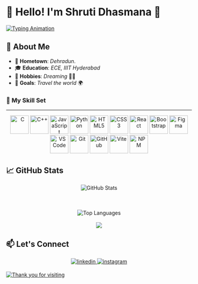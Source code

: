 # 👋 Hello! I'm Shruti Dhasmana 🚀

[![Typing Animation](https://readme-typing-svg.demolab.com?font=Orbitron&weight=800&pause=500&color=00FF41&width=700&height=90&lines=Frontend+Developer+%F0%9F%91%A8%E2%80%8D%F0%9F%92%BB;Algorithm+Enthusiast+%F0%9F%92%AA;UI%2FUX+Designer+%F0%9F%96%A8%EF%B8%8F;ECE+Student+%40+IIIT+Hyderabad)](https://github.com/shruti-doon)

## 🌟 **About Me**
- 🏡 **Hometown**:  *Dehradun*.
- 🎓 **Education**:  *ECE, IIIT Hyderabad*
- 🎨 **Hobbies**:  *Dreaming* 🌙💭
- 🎯 **Goals**:  *Travel the world* 🌍

### 🚀 **My Skill Set**  
---
<div align="center">
  <img src="https://cdn.jsdelivr.net/gh/devicons/devicon/icons/c/c-original.svg" height="50" alt="C" />
  <img src="https://cdn.jsdelivr.net/gh/devicons/devicon/icons/cplusplus/cplusplus-original.svg" height="50" alt="C++" />
  <img src="https://cdn.jsdelivr.net/gh/devicons/devicon/icons/javascript/javascript-original.svg" height="50" alt="JavaScript" />
  <img src="https://cdn.jsdelivr.net/gh/devicons/devicon/icons/python/python-original.svg" height="50" alt="Python" />
  <img src="https://cdn.jsdelivr.net/gh/devicons/devicon/icons/html5/html5-original.svg" height="50" alt="HTML5" />
  <img src="https://cdn.jsdelivr.net/gh/devicons/devicon/icons/css3/css3-original.svg" height="50" alt="CSS3" />
  <img src="https://cdn.jsdelivr.net/gh/devicons/devicon/icons/react/react-original.svg" height="50" alt="React" />
  <img src="https://cdn.jsdelivr.net/gh/devicons/devicon/icons/bootstrap/bootstrap-original.svg" height="50" alt="Bootstrap" />
  <img src="https://cdn.jsdelivr.net/gh/devicons/devicon/icons/figma/figma-original.svg" height="50" alt="Figma" />
  <img src="https://cdn.jsdelivr.net/gh/devicons/devicon/icons/vscode/vscode-original.svg" height="50" alt="VS Code" />
  <img src="https://cdn.jsdelivr.net/gh/devicons/devicon/icons/git/git-original.svg" height="50" alt="Git" />
  <img src="https://cdn.jsdelivr.net/gh/devicons/devicon/icons/github/github-original.svg" height="50" alt="GitHub" />
  <img src="https://cdn.jsdelivr.net/gh/devicons/devicon/icons/vite/vite-original.svg" height="50" alt="Vite" />
  <img src="https://cdn.jsdelivr.net/gh/devicons/devicon/icons/npm/npm-original-wordmark.svg" height="50" alt="NPM" />
</div>

## 📈 GitHub Stats

<div align="center">
  <img src="https://github-readme-stats.vercel.app/api?username=shruti-doon&show_icons=true&theme=midnight-purple" alt="GitHub Stats" />
  <br><br
  <img src="https://github-readme-streak-stats.herokuapp.com?user=shruti-doon&theme=midnight-purple&hide_border=true" alt="GitHub Streak" />
  <br><br>
  <img src="https://github-readme-stats.vercel.app/api/top-langs/?username=shruti-doon&layout=compact&theme=midnight-purple" alt="Top Languages" />
  <br><br>
  <img align="center" src="https://komarev.com/ghpvc/?username=shruti-doon" />  
</div>



## 📫 Let's Connect
<div align="center">
  <a href="https://www.linkedin.com/in/shrutidoon" target="_blank">
    <img src="https://img.shields.io/badge/linkedin-%231E77B5.svg?&style=for-the-badge&logo=linkedin&logoColor=white" alt="linkedin" style="margin-bottom: 5px;" />
  </a>
  <a href="https://instagram.com/_shruti202_" target="_blank">
    <img src="https://img.shields.io/badge/instagram-%23000000.svg?&style=for-the-badge&logo=instagram&logoColor=white" alt="instagram" style="margin-bottom: 5px;" />
  </a> 
</div>

[![Thank you for visiting](https://readme-typing-svg.demolab.com?font=Orbitron&weight=700&pause=500&color=FF0000&width=600&height=100&lines=Thank+you+for+visiting!+💻)](https://github.com/shruti-doon)
